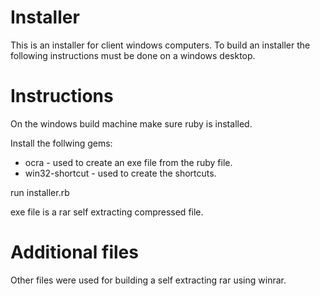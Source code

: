 Installer
=========

This is an installer for client windows computers. To build an installer the following instructions must be done on a windows desktop.

Instructions
============

On the windows build machine make sure ruby is installed.

Install the follwing gems:

* ocra - used to create an exe file from the ruby file.
* win32-shortcut - used to create the shortcuts.

run installer.rb

exe file is a rar self extracting compressed file.


Additional files
================

Other files were used for building a self extracting rar using winrar.
